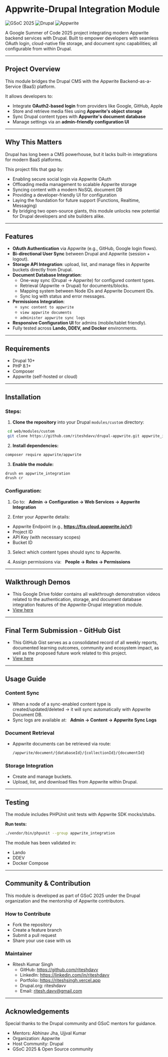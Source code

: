 # Appwrite-Drupal Integration Module

![GSoC 2025](https://img.shields.io/badge/GSoC-2025-blue?logo=google)
![Drupal](https://img.shields.io/badge/Built%20For-Drupal-blue?logo=drupal)
![Appwrite](https://img.shields.io/badge/Powered%20By-Appwrite-F02E65?logo=appwrite)

A Google Summer of Code 2025 project integrating modern Appwrite backend services with Drupal. Built to empower developers with seamless OAuth login, cloud-native file storage, and document sync capabilities; all configurable from within Drupal.

---

## Project Overview

This module bridges the Drupal CMS with the Appwrite Backend-as-a-Service (BaaS) platform. 

It allows developers to:

- Integrate **OAuth2-based login** from providers like Google, GitHub, Apple
- Store and retrieve media files using **Appwrite's object storage**
- Sync Drupal content types with **Appwrite's document database**
- Manage settings via an **admin-friendly configuration UI**

---

## Why This Matters

Drupal has long been a CMS powerhouse, but it lacks built-in integrations for modern BaaS platforms. 

This project fills that gap by:

- Enabling secure social login via Appwrite OAuth
- Offloading media management to scalable Appwrite storage
- Syncing content with a modern NoSQL document DB
- Providing a developer-friendly UI for configuration
- Laying the foundation for future support (Functions, Realtime, Messaging)
- By bridging two open-source giants, this module unlocks new potential for Drupal developers and site builders alike.

---

## Features

- **OAuth Authentication** via Appwrite (e.g., GitHub, Google login flows).
- **Bi-directional User Sync** between Drupal and Appwrite (session + logout).
- **Storage API Integration**: upload, list, and manage files in Appwrite buckets directly from Drupal.
- **Document Database Integration**:
  - One-way sync (Drupal → Appwrite) for configured content types.
  - Retrieval (Appwrite → Drupal) for documents/blocks.
  - Mapping system between Node IDs and Appwrite Document IDs.
  - Sync log with status and error messages.
- **Permissions Integration**:
  - `sync content to appwrite`
  - `view appwrite documents`
  - `administer appwrite sync logs`
- **Responsive Configuration UI** for admins (mobile/tablet friendly).
- Fully tested across **Lando, DDEV, and Docker** environments.

---

## Requirements

- Drupal 10+
- PHP 8.1+
- Composer
- Appwrite (self-hosted or cloud)

---

## Installation

### Steps:

1. **Clone the repository** into your Drupal `modules/custom` directory:

  ```bash
   cd web/modules/custom
   git clone https://github.com/riteshdavv/drupal-appwrite.git appwrite_integration
   ```

2. **Install dependencies:**

  ``` bash
  composer require appwrite/appwrite
  ```

3. **Enable the module:**
  ```bash
  drush en appwrite_integration
  drush cr
  ```

### Configuration:

1. Go to: &nbsp; **Admin → Configuration → Web Services → Appwrite Integration**

2. Enter your Appwrite details:

- Appwrite Endpoint (e.g., **https://fra.cloud.appwrite.io/v1**)
- Project ID
- API Key (with necessary scopes)
- Bucket ID

3. Select which content types should sync to Appwrite.

4. Assign permissions via: &nbsp; **People → Roles → Permissions**

---

## Walkthrough Demos

- This Google Drive folder contains all walkthrough demonstration videos related to the authentication, storage, and document database integration features of the Appwrite-Drupal integration module.
- [View here](https://drive.google.com/drive/folders/11vahfSDrYrMhY2ISYNtwfB8Dn5vSSBdT)

---

## Final Term Submission - GitHub Gist

- This GitHub Gist serves as a consolidated record of all weekly reports, documented learning outcomes, community and ecosystem impact, as well as the proposed future work related to this project.
- [View here](https://gist.github.com/riteshdavv/a4530c8e44162db6a3e3ac64ab8c3b25)

---

## Usage Guide

### Content Sync

- When a node of a sync-enabled content type is created/updated/deleted → it will sync automatically with Appwrite Document DB.
- Sync logs are available at: &nbsp; **Admin → Content → Appwrite Sync Logs**

### Document Retrieval

- Appwrite documents can be retrieved via route: 
  ```bash
  /appwrite/document/{databaseId}/{collectionId}/{documentId}
  ```

### Storage Integration

- Create and manage buckets.
- Upload, list, and download files from Appwrite within Drupal.

---

## Testing

The module includes PHPUnit unit tests with Appwrite SDK mocks/stubs.

**Run tests:**
```bash
./vendor/bin/phpunit --group appwrite_integration
```

The module has been validated in:
- Lando
- DDEV
- Docker Compose

---

## Community & Contribution
This module is developed as part of GSoC 2025 under the Drupal organization and the mentorship of Appwrite contributors.

### How to Contribute
- Fork the repository
- Create a feature branch
- Submit a pull request
- Share your use case with us

### Maintainer
- Ritesh Kumar Singh
  - GitHub: https://github.com/riteshdavv
  - LinkedIn: https://linkedin.com/in/riteshdavv
  - Portfolio: https://riteshsingh.vercel.app
  - Drupal.org: riteshdavv
  - Email: ritesh.davv@gmail.com

---

## Acknowledgements

Special thanks to the Drupal community and GSoC mentors for guidance.
- Mentors: Abhinav Jha, Ujjval Kumar
- Organization: Appwrite
- Host Community: Drupal
- GSoC 2025 & Open Source community


